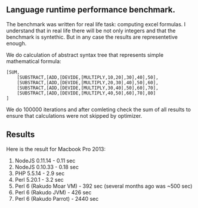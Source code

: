 Language runtime performance benchmark.
--------------------------------------

The benchmark was written for real life task: computing excel formulas. I understand that in real life there will be not only integers and that the benchmark is syntethic. But in any case the results are representetive enough.

We do calculation of abstract syntax tree that represents simple mathematical formula:

    [SUM,
        [SUBSTRACT,[ADD,[DEVIDE,[MULTIPLY,10,20],30],40],50],
        [SUBSTRACT,[ADD,[DEVIDE,[MULTIPLY,20,30],40],50],60],
        [SUBSTRACT,[ADD,[DEVIDE,[MULTIPLY,30,40],50],60],70],
        [SUBSTRACT,[ADD,[DEVIDE,[MULTIPLY,40,50],60],70],80]
    ]

We do 100000 iterations and after comleting check the sum of all results to ensure that calculations were not skipped by optimizer.

## Results

Here is the result for Macbook Pro 2013:

1. NodeJS 0.11.14 - 0.11 sec
2. NodeJS 0.10.33 - 0.18 sec
3. PHP 5.5.14 - 2.9 sec
4. Perl 5.20.1 - 3.2 sec
5. Perl 6 (Rakudo Moar VM) - 392 sec (several months ago was ~500 sec)
6. Perl 6 (Rakudo JVM) - 426 sec
7. Perl 6 (Rakudo Parrot) - 2440 sec
